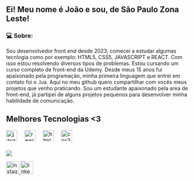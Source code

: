 <h2 align="left">Ei! Meu nome é João e sou, de São Paulo Zona Leste!</h2>

###

<h3>💻 Sobre:</h3>

<p>Sou desenvolvedor front end desde 2023, comecei a estudar algumas tecnlogia como por exemplo: HTML5, CSS5, JAVASCRIPT e REACT. Com isso estou resolvendo diversos tipos de problemas. Estou cursando um curso completo de front-end da Udemy. Desde meus 15 anos fui apaixonado pela programação, minha primeira linguagem que entrei em contato foi o .lua. Aqui no meu github quero compartilhar com vocês meus projetos que venho praticando. Sou um estudante apaixonado pela area de front-end, já partipei de alguns projetos pequenos para desenvolver minha habilidade de comunicação.</p>

###
<h2>Melhores Tecnologias <3</h2>
  
<div align="left">
  <img src="https://cdn.jsdelivr.net/gh/devicons/devicon/icons/javascript/javascript-original.svg" height="30" alt="javascript logo"  />
  <img width="12" />
  <img src="https://cdn.jsdelivr.net/gh/devicons/devicon/icons/react/react-original.svg" height="30" alt="react logo"  />
  <img width="12" />
  <img src="https://cdn.jsdelivr.net/gh/devicons/devicon/icons/html5/html5-original.svg" height="30" alt="html5 logo"  />
  <img width="12" />
  <img src="https://cdn.jsdelivr.net/gh/devicons/devicon/icons/css3/css3-original.svg" height="30" alt="css3 logo"  />
</div>

###

![](https://github-readme-stats.vercel.app/api/top-langs/?username=Jvzindev&theme=radical&hide_border=false&include_all_commits=true&count_private=true&layout=compact)

<div align="left">
  <a href="https://www.instagram.com/eu.joaosz/" target="_blank">
    <img src="https://img.shields.io/static/v1?message=Instagram&logo=instagram&label=&color=E4405F&logoColor=white&labelColor=&style=for-the-badge" height="35" alt="instagram logo"  />
  </a>
  <a href="https://www.linkedin.com/in/eu-joaosz/" target="_blank">
    <img src="https://img.shields.io/static/v1?message=LinkedIn&logo=linkedin&label=&color=0077B5&logoColor=white&labelColor=&style=for-the-badge" height="35" alt="linkedin logo"  />
  </a>
</div>

###
